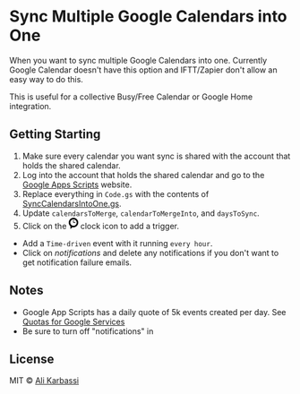# Sync Multiple Google Calendars into One

When you want to sync multiple Google Calendars into one. Currently Google Calendar doesn't have this option and IFTT/Zapier don't allow an easy way to do this.

This is useful for a collective Busy/Free Calendar or Google Home integration.

## Getting Starting

1. Make sure every calendar you want sync is shared with the account that holds the shared calendar.
2. Log into the account that holds the shared calendar and go to the [Google Apps Scripts] website.
3. Replace everything in `Code.gs` with the contents of [SyncCalendarsIntoOne.gs].
4. Update `calendarsToMerge`, `calendarToMergeInto`, and `daysToSync`. 
5. Click on the ![trigger-icon] clock icon to add a trigger. 
 - Add a `Time-driven` event with it running `every hour`.
 - Click on _notifications_ and delete any notifications if you don't want to get notification failure emails.

## Notes
- Google App Scripts has a daily quote of 5k events created per day. See [Quotas for Google Services]
- Be sure to turn off "notifications" in

## License

MIT © [Ali Karbassi](http://karbassi.com)

[Google Apps Scripts]: https://script.google.com/intro
[SyncCalendarsIntoOne.gs]: ../SyncCalendarsIntoOne.gs
[trigger-icon]: trigger.png
[Quotas for Google Services]: https://developers.google.com/apps-script/guides/services/quotas
